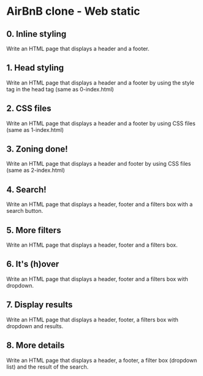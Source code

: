 # AirBnB clone - Web static

## 0. Inline styling

Write an HTML page that displays a header and a footer.

## 1. Head styling

Write an HTML page that displays a header and a footer by using the style tag in the head tag (same as 0-index.html)

## 2. CSS files

Write an HTML page that displays a header and a footer by using CSS files (same as 1-index.html)

## 3. Zoning done!

Write an HTML page that displays a header and footer by using CSS files (same as 2-index.html)

## 4. Search!

Write an HTML page that displays a header, footer and a filters box with a search button.

## 5. More filters

Write an HTML page that displays a header, footer and a filters box.

## 6. It's (h)over

Write an HTML page that displays a header, footer and a filters box with dropdown.

## 7. Display results

Write an HTML page that displays a header, footer, a filters box with dropdown and results.

## 8. More details

Write an HTML page that displays a header, a footer, a filter box (dropdown list) and the result of the search.